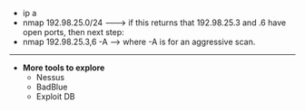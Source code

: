 * ip a
* nmap 192.98.25.0/24  ---> if this returns that 192.98.25.3 and .6 have open ports, then next step:
* nmap 192.98.25.3,6 -A --> where -A is for an aggressive scan.

***

* **More tools to explore**
  * Nessus
  * BadBlue
  * Exploit DB
